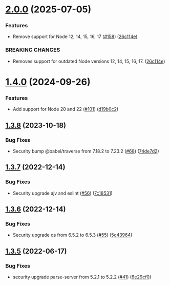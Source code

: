 # [2.0.0](https://github.com/parse-community/parse-server-sqs-mq-adapter/compare/1.4.0...2.0.0) (2025-07-05)


### Features

* Remove support for Node 12, 14, 15, 16, 17 ([#158](https://github.com/parse-community/parse-server-sqs-mq-adapter/issues/158)) ([26c114e](https://github.com/parse-community/parse-server-sqs-mq-adapter/commit/26c114e77e4d6e64085f513c54899e44fc5c3a61))


### BREAKING CHANGES

* Removes support for outdated Node versions 12, 14, 15, 16, 17. ([26c114e](26c114e))

# [1.4.0](https://github.com/parse-community/parse-server-sqs-mq-adapter/compare/1.3.8...1.4.0) (2024-09-26)


### Features

* Add support for Node 20 and 22 ([#101](https://github.com/parse-community/parse-server-sqs-mq-adapter/issues/101)) ([d19b0c2](https://github.com/parse-community/parse-server-sqs-mq-adapter/commit/d19b0c2e12d0a5bff48524f8aee1c2d2a232baa9))

## [1.3.8](https://github.com/parse-server-modules/parse-server-sqs-mq-adapter/compare/1.3.7...1.3.8) (2023-10-18)


### Bug Fixes

* Security bump @babel/traverse from 7.18.2 to 7.23.2 ([#68](https://github.com/parse-server-modules/parse-server-sqs-mq-adapter/issues/68)) ([74de7d2](https://github.com/parse-server-modules/parse-server-sqs-mq-adapter/commit/74de7d2cd23c6bc4223a062e676e7c5b4b91c12e))

## [1.3.7](https://github.com/parse-server-modules/parse-server-sqs-mq-adapter/compare/1.3.6...1.3.7) (2022-12-14)


### Bug Fixes

* Security upgrade ajv and eslint ([#56](https://github.com/parse-server-modules/parse-server-sqs-mq-adapter/issues/56)) ([7c18531](https://github.com/parse-server-modules/parse-server-sqs-mq-adapter/commit/7c185313e51dd92ec8a558c2f900532d6351f199))

## [1.3.6](https://github.com/parse-server-modules/parse-server-sqs-mq-adapter/compare/1.3.5...1.3.6) (2022-12-14)


### Bug Fixes

* Security upgrade qs from 6.5.2 to 6.5.3 ([#55](https://github.com/parse-server-modules/parse-server-sqs-mq-adapter/issues/55)) ([5c43964](https://github.com/parse-server-modules/parse-server-sqs-mq-adapter/commit/5c43964c4b6008b1d6e6d2fa981783c164cb37a4))

## [1.3.5](https://github.com/parse-server-modules/parse-server-sqs-mq-adapter/compare/1.3.4...1.3.5) (2022-06-17)


### Bug Fixes

* security upgrade parse-server from 5.2.1 to 5.2.2 ([#41](https://github.com/parse-server-modules/parse-server-sqs-mq-adapter/issues/41)) ([6e29cf0](https://github.com/parse-server-modules/parse-server-sqs-mq-adapter/commit/6e29cf0edd369ed6ef15cebe54043c0142865c77))
